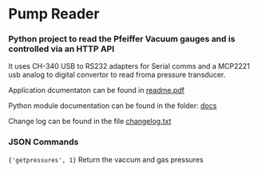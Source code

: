 # Pump Reader

### Python project to read the Pfeiffer Vacuum gauges and is controlled via an HTTP API

It uses CH-340 USB to RS232 adapters for Serial comms and a MCP2221 usb analog to digital convertor to read froma pressure transducer.



Application dcumentaton can be found in [readme.pdf](./README.pdf)

Python module documentation can be found in the folder: [docs](./docs/readme.md)

Change log can be found in the file [changelog.txt](./changelog.txt)


### JSON Commands
 
`{'getpressures', 1}` Return the vaccum and gas pressures

 

